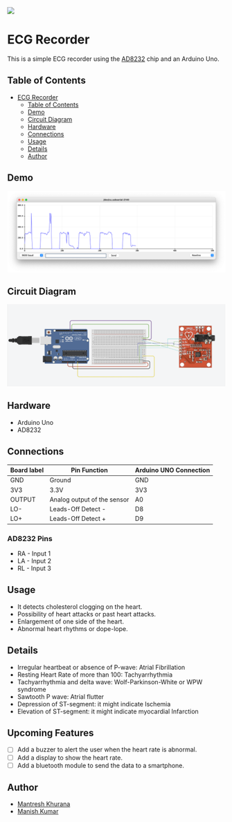 <img src="https://1.bp.blogspot.com/-N-XwxleEyOo/WYQEtqUZGnI/AAAAAAAAwRI/Klh5vIblR_EzyXjHsm1zh5WP3hWZMaciACLcBGAs/s1600/SRM%2BLogo.png" height=70>

# ECG Recorder

This is a simple ECG recorder using the [AD8232](https://www.analog.com/media/en/technical-documentation/data-sheets/AD8232.pdf) chip and an Arduino Uno.

## Table of Contents

- [ECG Recorder](#ecg-recorder)
  - [Table of Contents](#table-of-contents)
  - [Demo](#demo)
  - [Circuit Diagram](#circuit-diagram)
  - [Hardware](#hardware)
  - [Connections](#connections)
  - [Usage](#usage)
  - [Details](#details)
  - [Author](#author)

## Demo

![Demo](./screenshots/screenshot-1.png)

## Circuit Diagram

<kbd>![Circuit Diagram](./screenshots/1.png)</kbd>

## Hardware

- Arduino Uno
- AD8232

## Connections

| Board label | Pin Function | Arduino UNO Connection |
|---|---|---|
| GND | Ground | GND |
| 3V3 | 3.3V | 3V3 |
| OUTPUT | Analog output of the sensor | A0 |
| LO- | Leads-Off Detect - | D8 |
| LO+ | Leads-Off Detect + | D9 |

### AD8232 Pins

- RA - Input 1
- LA - Input 2
- RL - Input 3

## Usage

- It detects cholesterol clogging on the heart.
- Possibility of heart attacks or past heart attacks.
- Enlargement of one side of the heart.
- Abnormal heart rhythms or dope-lope.

## Details

- Irregular heartbeat or absence of P-wave: Atrial Fibrillation
- Resting Heart Rate of more than 100: Tachyarrhythmia
- Tachyarrhythmia and delta wave: Wolf-Parkinson-White or WPW syndrome
- Sawtooth P wave: Atrial flutter
- Depression of ST-segment: it might indicate Ischemia
- Elevation of ST-segment: it might indicate myocardial Infarction

## Upcoming Features

- [ ] Add a buzzer to alert the user when the heart rate is abnormal.
- [ ] Add a display to show the heart rate.
- [ ] Add a bluetooth module to send the data to a smartphone.

## Author

- [Mantresh Khurana](https://github.com/mantreshkhurana)
- [Manish Kumar](https://github.com/its-manishks)
